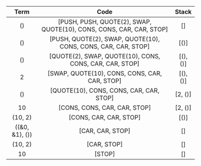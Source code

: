 | Term | Code | Stack |
|:-:|:-:|:-:|
| () | [PUSH, PUSH, QUOTE(2), SWAP, QUOTE(10), CONS, CONS, CAR, CAR, STOP] | [] |
| () | [PUSH, QUOTE(2), SWAP, QUOTE(10), CONS, CONS, CAR, CAR, STOP] | [()] |
| () | [QUOTE(2), SWAP, QUOTE(10), CONS, CONS, CAR, CAR, STOP] | [(), ()] |
| 2 | [SWAP, QUOTE(10), CONS, CONS, CAR, CAR, STOP] | [(), ()] |
| () | [QUOTE(10), CONS, CONS, CAR, CAR, STOP] | [2, ()] |
| 10 | [CONS, CONS, CAR, CAR, STOP] | [2, ()] |
| (10, 2) | [CONS, CAR, CAR, STOP] | [()] |
| ((&0, &1), ()) | [CAR, CAR, STOP] | [] |
| (10, 2) | [CAR, STOP] | [] |
| 10 | [STOP] | [] |
